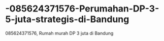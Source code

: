 # -085624371576-Perumahan-DP-3-5-juta-strategis-di-Bandung
 085624371576,  Rumah murah DP 3 juta di Bandung
